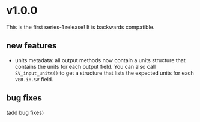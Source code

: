 # v1.0.0

This is the first series-1 release! It is backwards compatible.

## new features 

- units metadata: all output methods now contain a units structure that contains the units for each output field. You can also call `SV_input_units()` to get a structure that lists the expected units for each `VBR.in.SV` field.

## bug fixes

(add bug fixes)
